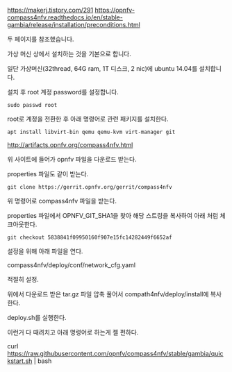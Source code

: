 https://makerj.tistory.com/291
https://opnfv-compass4nfv.readthedocs.io/en/stable-gambia/release/installation/preconditions.html

두 페이지를 참조했습니다.

가상 머신 상에서 설치하는 것을 기본으로 합니다.

일단 가상머신(32thread, 64G ram, 1T 디스크, 2 nic)에 ubuntu 14.04를 설치합니다.

설치 후 root 계정 password를 설정합니다.

`sudo passwd root`

root로 계정을 전환한 후 아래 명령어로 관련 패키지를 설치한다.

```
apt install libvirt-bin qemu qemu-kvm virt-manager git
```

http://artifacts.opnfv.org/compass4nfv.html

위 사이트에 들어가 opnfv 파일을 다운로드 받는다.

properties 파일도 같이 받는다.

`git clone https://gerrit.opnfv.org/gerrit/compass4nfv`

위 명령어로 compass4nfv 파일을 받는다.

properties 파일에서 OPNFV_GIT_SHA1을 찾아 해당 스트링을 복사하여 아래 처럼 체크아웃한다.

`git checkout 5838841f09950160f907e15fc14282449f6652af`

설정을 위해 아래 파일을 연다.

compass4nfv/deploy/conf/network_cfg.yaml

적절히 설정.

위에서 다운로드 받은 tar.gz 파일 압축 풀어서 compath4nfv/deploy/install에 복사한다.

deploy.sh를 실행한다.

이런거 다 때려치고 아래 명령어로 하는게 젤 편하다.

curl https://raw.githubusercontent.com/opnfv/compass4nfv/stable/gambia/quickstart.sh | bash



